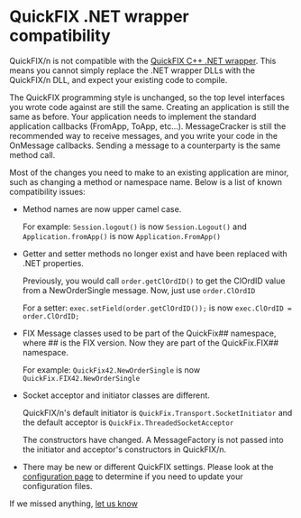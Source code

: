 QuickFIX .NET wrapper compatibility
===================================

QuickFIX/n is not compatible with the [QuickFIX C++ .NET wrapper][0]. This means
you cannot simply replace the .NET wrapper DLLs with the QuickFIX/n DLL, and
expect your existing code to compile.

The QuickFIX programming style is unchanged, so the top level interfaces 
you wrote code against are still the same. Creating an application is still the 
same as before. Your application needs to implement the standard application 
callbacks (FromApp, ToApp, etc...). MessageCracker is still the recommended way 
to receive messages, and you write your code in the OnMessage callbacks. Sending
a message to a counterparty is the same method call.

Most of the changes you need to make to an existing application are minor, such 
as changing a method or namespace name. Below is a list of known compatibility 
issues:

*  Method names are now upper camel case.

     For example: `Session.logout()` is now
     `Session.Logout()` and `Application.fromApp()` is now `Application.FromApp()`

*  Getter and setter methods no longer exist and have been replaced with 
   .NET properties. 
   
     Previously, you would call `order.getClOrdID()` to get the
     ClOrdID value from a NewOrderSingle message. Now, just use `order.ClOrdID`

     For a setter: `exec.setField(order.getClOrdID());` is now
     `exec.ClOrdID = order.ClOrdID;`

*  FIX Message classes used to be part of the QuickFix## namespace, where ## is the
   FIX version. Now they are part of the QuickFix.FIX## namespace. 
   
     For example: `QuickFix42.NewOrderSingle` is now `QuickFix.FIX42.NewOrderSingle`

*  Socket acceptor and initiator classes are different.

     QuickFIX/n's default initiator is `QuickFix.Transport.SocketInitiator` and the
     default acceptor is `QuickFix.ThreadedSocketAcceptor`

     The constructors have changed. A MessageFactory is not passed into the initiator
     and acceptor's constructors in QuickFIX/n.

*  There may be new or different QuickFIX settings. Please look at the [configuration page][2]
   to determine if you need to update your configuration files.

If we missed anything, [let us know][1]

[0]: http://www.quickfixengine.org/quickfix/doc/html/building.html#Windows%20(.NET)
[1]: /help
[2]: http://quickfixn.org/tutorial/configuration